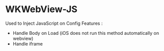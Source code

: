 # WKWebView-JS
Used to Inject JavaScript on Config
Features : 
- Handle Body on Load (iOS does not run this method automatically on webview)
- Handle iframe

